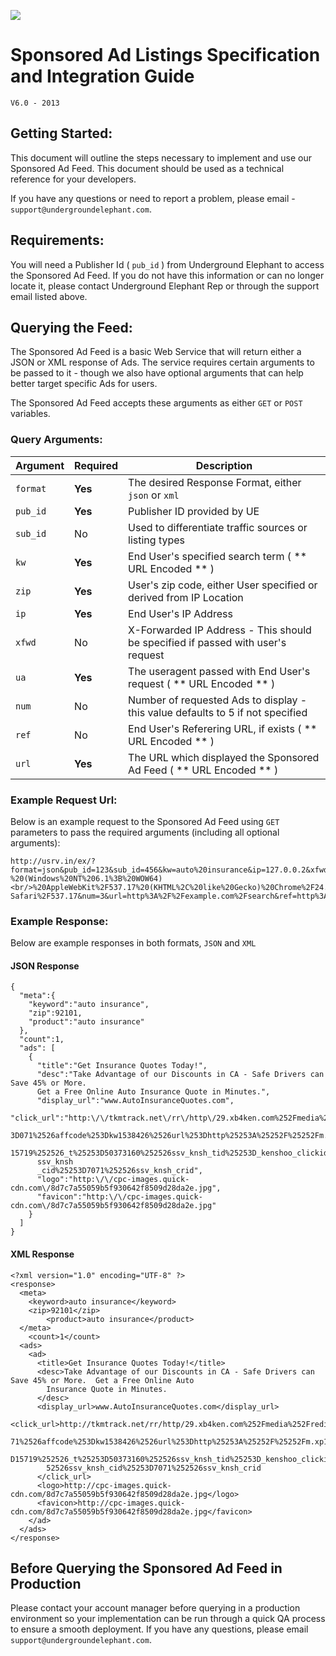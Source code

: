 ![](http://banner.uenetwork.org/UElogo.jpg)
# Sponsored Ad Listings Specification and Integration Guide
`V6.0 - 2013`


## Getting Started:

This document will outline the steps necessary to implement and use our Sponsored Ad Feed.  This document should be used as a technical reference for your developers.

If you have any questions or need to report a problem, please email -
`support@undergroundelephant.com`.


## Requirements:

You will need a Publisher Id ( `pub_id` ) from Underground Elephant to access the Sponsored Ad Feed.
If you do not have this information or can no longer locate it, please contact Underground Elephant Rep or through the support email listed above.


## Querying the Feed:

The Sponsored Ad Feed is a basic Web Service that will return either a JSON or XML response of Ads.  The service requires certain arguments to be passed to it - though we also have optional arguments that can help better target specific Ads for users.

The Sponsored Ad Feed accepts these arguments as either `GET` or `POST` variables.


### Query Arguments:

Argument | Required | Description
--- | --- | ---
`format` | **Yes** | The desired Response Format, either `json` or `xml`
`pub_id` | **Yes** | Publisher ID provided by UE
`sub_id` | No | Used to differentiate traffic sources or listing types
`kw` | **Yes** | End User's specified search term ( ** URL Encoded ** )
`zip` | **Yes** | User's zip code, either User specified or derived from IP Location
`ip` | **Yes** | End User's IP Address
`xfwd` | No | X-Forwarded IP Address - This should be specified if passed with user's request
`ua` | **Yes** | The useragent passed with End User's request ( ** URL Encoded ** )
`num` | No | Number of requested Ads to display - this value defaults to 5 if not specified
`ref` | No | End User's Referering URL, if exists ( ** URL Encoded ** )
`url` | **Yes** | The URL which displayed the Sponsored Ad Feed ( ** URL Encoded ** )


### Example Request Url:

Below is an example request to the Sponsored Ad Feed using `GET` parameters to pass the required arguments (including all optional arguments):

```
http://usrv.in/ex/?format=json&pub_id=123&sub_id=456&kw=auto%20insurance&ip=127.0.0.2&xfwd=127.0.0.1&ua=Mozilla%2F5.0
%20(Windows%20NT%206.1%3B%20WOW64)<br/>%20AppleWebKit%2F537.17%20(KHTML%2C%20like%20Gecko)%20Chrome%2F24.0.1312.57%20
Safari%2F537.17&num=3&url=http%3A%2F%2Fexample.com%2Fsearch&ref=http%3A%2F%2Fwww.google.com&zip=92101
```

### Example Response:

Below are example responses in both formats, `JSON` and `XML`

#### JSON Response
```
{
  "meta":{
    "keyword":"auto insurance",
    "zip":92101,
    "product":"auto insurance"
  },
  "count":1,
  "ads": [
    {
      "title":"Get Insurance Quotes Today!",
      "desc":"Take Advantage of our Discounts in CA - Safe Drivers can Save 45% or More. 
      Get a Free Online Auto Insurance Quote in Minutes.",
      "display_url":"www.AutoInsuranceQuotes.com",
      "click_url":"http:\/\/tkmtrack.net\/rr\/http\/29.xb4ken.com%252Fmedia%252Fredir.php%253Fprof%253D48%2526camp%25
      3D071%2526affcode%253Dkw1538426%2526url%253Dhttp%25253A%25252F%25252Fm.xp1.ru4.com%25252Fsclick%25253F_o%25253D
      15719%252526_t%25253D50373160%252526ssv_knsh_tid%25253D_kenshoo_clickid_%252526ssv_knsh_agid%25253D25046%252526
      ssv_knsh
      _cid%25253D7071%252526ssv_knsh_crid",
      "logo":"http:\/\/cpc-images.quick-cdn.com\/8d7c7a55059b5f930642f8509d28da2e.jpg",
      "favicon":"http:\/\/cpc-images.quick-cdn.com\/8d7c7a55059b5f930642f8509d28da2e.jpg"
    }
  ]
}
```

#### XML Response
```
<?xml version="1.0" encoding="UTF-8" ?>
<response>
  <meta>
  	<keyword>auto insurance</keyword>
    <zip>92101</zip>
		<product>auto insurance</product>
  </meta>
	<count>1</count>
  <ads>
    <ad>
      <title>Get Insurance Quotes Today!</title>
      <desc>Take Advantage of our Discounts in CA - Safe Drivers can Save 45% or More.  Get a Free Online Auto 
        Insurance Quote in Minutes.
      </desc>
      <display_url>www.AutoInsuranceQuotes.com</display_url>
      <click_url>http://tkmtrack.net/rr/http/29.xb4ken.com%252Fmedia%252Fredir.php%253Fprof%253D48%2526camp%253D70
        71%2526affcode%253Dkw1538426%2526url%253Dhttp%25253A%25252F%25252Fm.xp1.ru4.com%25252Fsclick%25253F_o%25253
        D15719%252526_t%25253D50373160%252526ssv_knsh_tid%25253D_kenshoo_clickid_%252526ssv_knsh_agid%25253D25046%2
        52526ssv_knsh_cid%25253D7071%252526ssv_knsh_crid
      </click_url>
      <logo>http://cpc-images.quick-cdn.com/8d7c7a55059b5f930642f8509d28da2e.jpg</logo>
      <favicon>http://cpc-images.quick-cdn.com/8d7c7a55059b5f930642f8509d28da2e.jpg</favicon>
    </ad>
  </ads>
</response>
```


## Before Querying the Sponsored Ad Feed in Production

Please contact your account manager before querying in a production environment so your implementation can be run through a quick QA process to ensure a smooth deployment.  If you have any questions, please email `support@undergroundelephant.com`.
